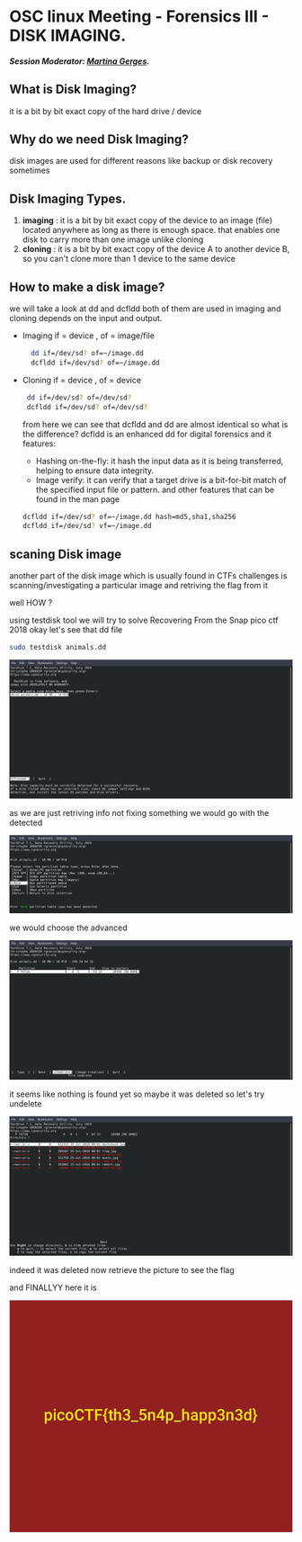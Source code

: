 # OSC linux Meeting - Forensics III - DISK IMAGING.
##### Session Moderator: [Martina Gerges](https://github.com/MartinaGerges).

## What is Disk Imaging?
it is a bit by bit exact copy of the hard drive / device

## Why do we need Disk Imaging?
disk images are used for different reasons like backup or disk recovery sometimes

## Disk Imaging Types.
1. **imaging** : 
it is a bit by bit exact copy of the device to an image (file) located anywhere as long as there is enough space. that enables one disk to carry more than one image unlike cloning
2. **cloning** : 
it is a bit by bit exact copy of the device A to another device B, so you can't clone more than 1 device to the same device

## How to make a disk image?

we will take a look at dd and dcfldd both of them are used in imaging and cloning depends on the input and output.

* Imaging
if = device , of = image/file
    ```bash
      dd if=/dev/sd? of=~/image.dd
      dcfldd if=/dev/sd? of=~/image.dd
    ```

* Cloning
if = device , of = device
    ```bash
     dd if=/dev/sd? of=/dev/sd?
     dcfldd if=/dev/sd? of=/dev/sd?
     ```

    from here we can see that dcfldd and dd are almost identical so what is the difference?
    dcfldd is an enhanced dd for digital forensics and it features:
    * Hashing on-the-fly: it hash the input data as it is being transferred, helping to ensure data integrity.
    * Image verify: it can verify that a target drive is a bit-for-bit match of the specified input file or pattern.
    and other features that can be found in the man page

    ```bash
    dcfldd if=/dev/sd? of=~/image.dd hash=md5,sha1,sha256
    dcfldd if=/dev/sd? vf=~/image.dd
    ```

## scaning Disk image
another part of the disk image which is usually found in CTFs challenges is scanning/investigating a particular image and retriving the flag from it

well HOW ?

using testdisk tool we will try to solve Recovering From the Snap pico ctf 2018
okay let's see that dd file
```bash
sudo testdisk animals.dd
```
![proceed](pictures/proceed.png)

as we are just retriving info not fixing something we would go with the detected

![none](pictures/none.png)

we would choose the advanced

![undelete](pictures/undelete.png)

it seems like nothing is found yet so maybe it was deleted so let's try undelete

![deleted files](pictures/deletedfiles.png)

indeed it was deleted now retrieve the picture to see the flag

and FINALLYY here it is

![the flag](pictures/theflag.jpg)
